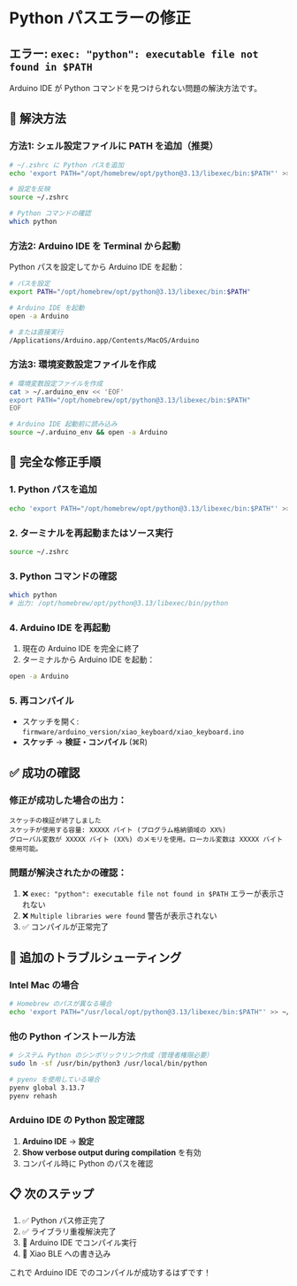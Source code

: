 # Python パスエラーの修正

## エラー: `exec: "python": executable file not found in $PATH`

Arduino IDE が Python コマンドを見つけられない問題の解決方法です。

## 🔧 解決方法

### 方法1: シェル設定ファイルに PATH を追加（推奨）

```bash
# ~/.zshrc に Python パスを追加
echo 'export PATH="/opt/homebrew/opt/python@3.13/libexec/bin:$PATH"' >> ~/.zshrc

# 設定を反映
source ~/.zshrc

# Python コマンドの確認
which python
```

### 方法2: Arduino IDE を Terminal から起動

Python パスを設定してから Arduino IDE を起動：

```bash
# パスを設定
export PATH="/opt/homebrew/opt/python@3.13/libexec/bin:$PATH"

# Arduino IDE を起動
open -a Arduino

# または直接実行
/Applications/Arduino.app/Contents/MacOS/Arduino
```

### 方法3: 環境変数設定ファイルを作成

```bash
# 環境変数設定ファイルを作成
cat > ~/.arduino_env << 'EOF'
export PATH="/opt/homebrew/opt/python@3.13/libexec/bin:$PATH"
EOF

# Arduino IDE 起動前に読み込み
source ~/.arduino_env && open -a Arduino
```

## 🚀 完全な修正手順

### 1. Python パスを追加
```bash
echo 'export PATH="/opt/homebrew/opt/python@3.13/libexec/bin:$PATH"' >> ~/.zshrc
```

### 2. ターミナルを再起動またはソース実行
```bash
source ~/.zshrc
```

### 3. Python コマンドの確認
```bash
which python
# 出力: /opt/homebrew/opt/python@3.13/libexec/bin/python
```

### 4. Arduino IDE を再起動
1. 現在の Arduino IDE を完全に終了
2. ターミナルから Arduino IDE を起動：
```bash
open -a Arduino
```

### 5. 再コンパイル
- スケッチを開く: `firmware/arduino_version/xiao_keyboard/xiao_keyboard.ino`
- **スケッチ** → **検証・コンパイル** (⌘R)

## ✅ 成功の確認

### 修正が成功した場合の出力：
```
スケッチの検証が終了しました
スケッチが使用する容量: XXXXX バイト (プログラム格納領域の XX%)
グローバル変数が XXXXX バイト (XX%) のメモリを使用。ローカル変数は XXXXX バイト使用可能。
```

### 問題が解決されたかの確認：
1. ❌ `exec: "python": executable file not found in $PATH` エラーが表示されない
2. ❌ `Multiple libraries were found` 警告が表示されない
3. ✅ コンパイルが正常完了

## 🔧 追加のトラブルシューティング

### Intel Mac の場合
```bash
# Homebrew のパスが異なる場合
echo 'export PATH="/usr/local/opt/python@3.13/libexec/bin:$PATH"' >> ~/.zshrc
```

### 他の Python インストール方法
```bash
# システム Python のシンボリックリンク作成（管理者権限必要）
sudo ln -sf /usr/bin/python3 /usr/local/bin/python

# pyenv を使用している場合
pyenv global 3.13.7
pyenv rehash
```

### Arduino IDE の Python 設定確認
1. **Arduino IDE** → **設定**
2. **Show verbose output during compilation** を有効
3. コンパイル時に Python のパスを確認

## 📋 次のステップ

1. ✅ Python パス修正完了
2. ✅ ライブラリ重複解決完了
3. 🔄 Arduino IDE でコンパイル実行
4. 📱 Xiao BLE への書き込み

これで Arduino IDE でのコンパイルが成功するはずです！